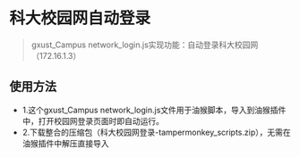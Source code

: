 # 科大校园网自动登录
> gxust_Campus network_login.js实现功能：自动登录科大校园网（172.16.1.3）
## 使用方法
* 1.这个gxust_Campus network_login.js文件用于油猴脚本，导入到油猴插件中，打开校园网登录页面时即自动运行。
* 2.下载整合的压缩包（科大校园网登录-tampermonkey_scripts.zip），无需在油猴插件中解压直接导入
